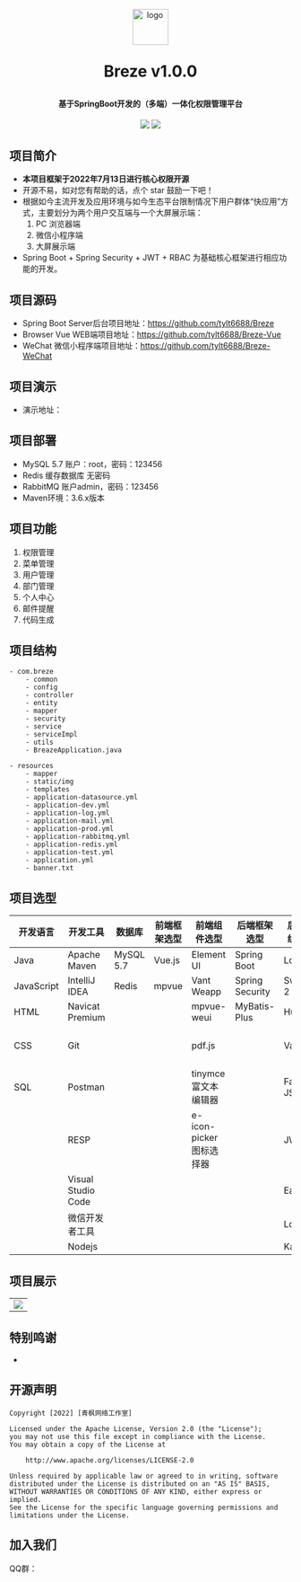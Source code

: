 <p align="center">
	<img alt="logo" style="width: 64px; height: 64px;" src="https://github.com/tylt6688/Breze/blob/master/preview/breze-logo.png">
</p>
<h1 align="center" style="margin: 30px 0 30px; font-weight: bold;">Breze v1.0.0</h1>
<h4 align="center">基于SpringBoot开发的（多端）一体化权限管理平台</h4>
<p align="center">
	<a href="https://github.com/tylt6688/Breze"><img src="https://img.shields.io/badge/Breze-v1.0.0-blue"></a>
	<a href="https://github.com/tylt6688/Breze/blob/master/LICENSE"><img src="https://img.shields.io/badge/LICENSE-Apache%20License%202.0-red"></a>
</p>




## 项目简介

- **本项目框架于2022年7月13日进行核心权限开源**
- 开源不易，如对您有帮助的话，点个 star 鼓励一下吧！
- 根据如今主流开发及应用环境与如今生态平台限制情况下用户群体“快应用”方式，主要划分为两个用户交互端与一个大屏展示端：
  1. PC 浏览器端
  2. 微信小程序端
  3. 大屏展示端
- Spring Boot + Spring Security + JWT + RBAC 为基础核心框架进行相应功能的开发。

## 项目源码
- Spring Boot Server后台项目地址：https://github.com/tylt6688/Breze
- Browser Vue WEB端项目地址：https://github.com/tylt6688/Breze-Vue
- WeChat 微信小程序端项目地址：https://github.com/tylt6688/Breze-WeChat

## 项目演示

- 演示地址：

## 项目部署
- MySQL 5.7 账户：root，密码：123456
- Redis 缓存数据库 无密码
- RabbitMQ 账户admin，密码：123456
- Maven环境：3.6.x版本

## 项目功能

1.  权限管理
2.  菜单管理
3.  用户管理
4.  部门管理
5.  个人中心
6.  邮件提醒
7.  代码生成

## 项目结构

```
- com.breze
    - common
    - config
    - controller
    - entity
    - mapper
    - security
    - service
    - serviceImpl
    - utils
    - BreazeApplication.java
```
```
- resources
    - mapper
    - static/img
    - templates
    - application-datasource.yml
    - application-dev.yml
    - application-log.yml
    - application-mail.yml
    - application-prod.yml
    - application-rabbitmq.yml
    - application-redis.yml
    - application-test.yml
    - application.yml
    - banner.txt
```

## 项目选型

| 开发语言   | 开发工具           | 数据库    | 前端框架选型 | 前端组件选型            | 后端框架选型    | 后端工具组件选型 | 中间件      |
| ---------- | ------------------ | --------- | ------------ | ----------------------- | --------------- | ---------------- | ----------- |
| Java       | Apache Maven       | MySQL 5.7 | Vue.js       | Element UI              | Spring Boot     | Lombok           | Rabbit MQ   |
| JavaScript | IntelliJ IDEA      | Redis     | mpvue        | Vant Weapp              | Spring Security | Swagger 2        | Druid       |
| HTML       | Navicat Premium    |           |              | mpvue-weui              | MyBatis-Plus    | Hutool           | Jedis       |
| CSS        | Git                |           |              | pdf.js                  |                 | Validation       | OSS对象存储 |
| SQL        | Postman            |           |              | tinymce富文本编辑器     |                 | Fast JSON        |             |
|            | RESP               |           |              | e-icon-picker图标选择器 |                 | JWT              |             |
|            | Visual Studio Code |           |              |                         |                 | EasyExcel        |             |
|            | 微信开发者工具     |           |              |                         |                 | Log4J2           |             |
|            | Nodejs             |           |              |                         |                 | Kaptcha          |             |

## 项目展示

<table>
    <tr>
        <td><img src="https://github.com/tylt6688/Breze/raw/master/preview/loginpage.png"/></td>
    </tr>
</table>


## 特别鸣谢

- 

## 开源声明

```
Copyright [2022] [青枫网络工作室]

Licensed under the Apache License, Version 2.0 (the "License");
you may not use this file except in compliance with the License.
You may obtain a copy of the License at

	http://www.apache.org/licenses/LICENSE-2.0

Unless required by applicable law or agreed to in writing, software
distributed under the License is distributed on an "AS IS" BASIS,
WITHOUT WARRANTIES OR CONDITIONS OF ANY KIND, either express or implied.
See the License for the specific language governing permissions and
limitations under the License.
```

## 加入我们

QQ群： 
